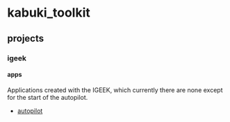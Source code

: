 # kabuki_toolkit

## projects

### igeek

#### apps

Applications created with the IGEEK, which currently there are none except for the start of the autopilot.

* [autopilot](./autopilot/readme.md)

